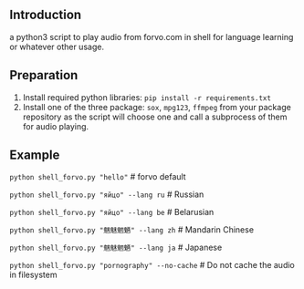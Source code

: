 ## Introduction
a python3 script to play audio from forvo.com in shell for language learning or whatever other usage.

## Preparation
1. Install required python libraries: `pip install -r requirements.txt`
2. Install one of the three package: `sox`, `mpg123`, `ffmpeg` from your package repository as the script will choose one and call a subprocess of them for audio playing.

## Example
`python shell_forvo.py "hello"` # forvo default

`python shell_forvo.py "яйцо" --lang ru` # Russian

`python shell_forvo.py "яйцо" --lang be` # Belarusian

`python shell_forvo.py "魑魅魍魉" --lang zh` # Mandarin Chinese

`python shell_forvo.py "魑魅魍魉" --lang ja` # Japanese

`python shell_forvo.py "pornography" --no-cache` # Do not cache the audio in filesystem
